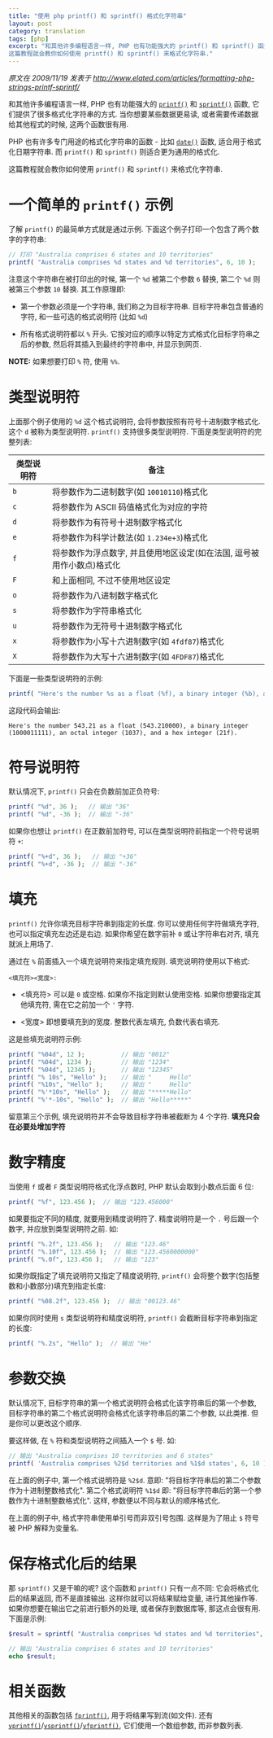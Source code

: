 ```yaml
---
title: "使用 php printf() 和 sprintf() 格式化字符串"
layout: post
category: translation
tags: [php]
excerpt: "和其他许多编程语言一样, PHP 也有功能强大的 printf() 和 sprintf() 函数, 它们提供了很多格式化字符串的方式. 当你想要某些数据更易读, 或者需要传递数据给其他程式的时候, 这两个函数很有用.
这篇教程就会教你如何使用 printf() 和 sprintf() 来格式化字符串."
---
```

_原文在 2009/11/19 发表于 <http://www.elated.com/articles/formatting-php-strings-printf-sprintf/>_

和其他许多编程语言一样, PHP 也有功能强大的 [`printf()`][printf] 和 [`sprintf()`][sprintf] 函数, 它们提供了很多格式化字符串的方式. 当你想要某些数据更易读, 或者需要传递数据给其他程式的时候, 这两个函数很有用.

PHP 也有许多专门用途的格式化字符串的函数 - 比如 [`date()`][date] 函数, 适合用于格式化日期字符串. 而 `printf()` 和 `sprintf()` 则适合更为通用的格式化.

这篇教程就会教你如何使用 `printf()` 和 `sprintf()` 来格式化字符串.

# 一个简单的 `printf()` 示例

了解 `printf()` 的最简单方式就是通过示例. 下面这个例子打印一个包含了两个数字的字符串:

```php
// 打印 "Australia comprises 6 states and 10 territories"
printf( "Australia comprises %d states and %d territories", 6, 10 );
```

注意这个字符串在被打印出的时候, 第一个 `%d` 被第二个参数 `6` 替换, 第二个 `%d` 则被第三个参数 `10` 替换. 其工作原理即:

- 第一个参数必须是一个字符串, 我们称之为目标字符串. 目标字符串包含普通的字符, 和一些可选的格式说明符 (比如 `%d`)

- 所有格式说明符都以 `%` 开头. 它按对应的顺序以特定方式格式化目标字符串之后的参数, 然后将其插入到最终的字符串中, 并显示到网页.

__NOTE:__ 如果想要打印 `%` 符, 使用 `%%`.

# 类型说明符

上面那个例子使用的 `%d` 这个格式说明符, 会将参数按照有符号十进制数字格式化. 这个 `d` 被称为类型说明符. `printf()` 支持很多类型说明符. 下面是类型说明符的完整列表:

|类型说明符|备注|
|----------|----|
| `b` | 将参数作为二进制数字(如 `10010110`)格式化 |
| `c` | 将参数作为 ASCII 码值格式化为对应的字符 |
| `d` | 将参数作为有符号十进制数字格式化 |
| `e` | 将参数作为科学计数法(如 `1.234e+3`)格式化 |
| `f` | 将参数作为浮点数字, 并且使用地区设定(如在法国, 逗号被用作小数点)格式化 |
| `F` | 和上面相同, 不过不使用地区设定 |
| `o` | 将参数作为八进制数字格式化 |
| `s` | 将参数作为字符串格式化 |
| `u` | 将参数作为无符号十进制数字格式化 |
| `x` | 将参数作为小写十六进制数字(如 `4fdf87`)格式化 |
| `X` | 将参数作为大写十六进制数字(如 `4FDF87`)格式化 |

下面是一些类型说明符的示例:

```php
printf( "Here's the number %s as a float (%f), a binary integer (%b), an octal integer (%o), and a hex integer (%x).", 543.21, 543.21, 543.21, 543.21, 543.21 );
```

这段代码会输出:

```
Here's the number 543.21 as a float (543.210000), a binary integer (1000011111), an octal integer (1037), and a hex integer (21f).
```

# 符号说明符

默认情况下, `printf()` 只会在负数前加正负符号:

```php
printf( "%d", 36 );   // 输出 "36"
printf( "%d", -36 );  // 输出 "-36"
```

如果你也想让 `printf()` 在正数前加符号, 可以在类型说明符前指定一个符号说明符 `+`:

```php
printf( "%+d", 36 );   // 输出 "+36"
printf( "%+d", -36 );  // 输出 "-36"
```

# 填充

`printf()` 允许你填充目标字符串到指定的长度. 你可以使用任何字符做填充字符, 也可以指定填充左边还是右边. 如果你希望在数字前补 `0` 或让字符串右对齐, 填充就派上用场了.

通过在 `%` 前面插入一个填充说明符来指定填充规则. 填充说明符使用以下格式:

    <填充符><宽度>:


- <填充符> 可以是 `0` 或空格. 如果你不指定则默认使用空格. 如果你想要指定其他填充符, 需在它之前加一个 `'` 字符.

- <宽度> 即想要填充到的宽度. 整数代表左填充, 负数代表右填充.

这是些填充说明符示例:

```php
printf( "%04d", 12 );          // 输出 "0012"
printf( "%04d", 1234 );        // 输出 "1234"
printf( "%04d", 12345 );       // 输出 "12345"
printf( "% 10s", "Hello" );    // 输出 "     Hello"
printf( "%10s", "Hello" );     // 输出 "     Hello"
printf( "%'*10s", "Hello" );   // 输出 "*****Hello"
printf( "%'*-10s", "Hello" );  // 输出 "Hello*****"
```

留意第三个示例, 填充说明符并不会导致目标字符串被截断为 4 个字符. __填充只会在必要处增加字符__

# 数字精度

当使用 `f` 或者 `F` 类型说明符格式化浮点数时, PHP 默认会取到小数点后面 6 位:

```php
printf( "%f", 123.456 );  // 输出 "123.456000"
```

如果要指定不同的精度, 就要用到精度说明符了. 精度说明符是一个 `.` 号后跟一个数字, 并应放到类型说明符之前. 如:

```php
printf( "%.2f", 123.456 );   // 输出 "123.46"
printf( "%.10f", 123.456 );  // 输出 "123.4560000000"
printf( "%.0f", 123.456 );   // 输出 "123"
```

如果你既指定了填充说明符又指定了精度说明符, `printf()` 会将整个数字(包括整数和小数部分)填充到指定长度:

```php
printf( "%08.2f", 123.456 );  // 输出 "00123.46"
```

如果你同时使用 `s` 类型说明符和精度说明符, `printf()` 会截断目标字符串到指定的长度:

```php
printf( "%.2s", "Hello" );  // 输出 "He"
```

# 参数交换

默认情况下, 目标字符串的第一个格式说明符会格式化该字符串后的第一个参数, 目标字符串的第二个格式说明符会格式化该字符串后的第二个参数, 以此类推. 但是你可以更改这个顺序.

要这样做, 在 `%` 符和类型说明符之间插入一个 `$` 号. 如:

```php
// 输出 "Australia comprises 10 territories and 6 states"
printf( 'Australia comprises %2$d territories and %1$d states', 6, 10 );
```

在上面的例子中, 第一个格式说明符是 `%2$d`. 意即: "将目标字符串后的第二个参数作为十进制整数格式化". 第二个格式说明符 `%1$d` 即: "将目标字符串后的第一个参数作为十进制整数格式化". 这样, 参数便以不同与默认的顺序格式化.

在上面的例子中, 格式字符串使用单引号而非双引号包围. 这样是为了阻止 `$` 符号被 PHP 解释为变量名.

# 保存格式化后的结果

那 `sprintf()` 又是干嘛的呢? 这个函数和 `printf()` 只有一点不同: 它会将格式化后的结果返回, 而不是直接输出. 这样你就可以将结果赋给变量, 进行其他操作等. 如果你想要在输出它之前进行额外的处理, 或者保存到数据库等, 那这点会很有用. 下面是示例:

```php
$result = sprintf( "Australia comprises %d states and %d territories", 6, 10 );

// 输出 "Australia comprises 6 states and 10 territories"
echo $result;
```

# 相关函数

其他相关的函数包括 [`fprintf()`][fprintf], 用于将结果写到流(如文件). 还有 [`vprintf()`][vprintf]/[`vsprintf()`][vsprintf]/[`vfprintf()`][vfprintf], 它们使用一个数组参数, 而非参数列表.

[printf]: http://php.net/manual/en/function.printf.php
[date]: http://php.net/manual/en/function.date.php
[sprintf]: http://php.net/manual/en/function.sprintf.php
[fprintf]: http://php.net/manual/en/function.fprintf.php
[vprintf]: http://php.net/manual/en/function.vprintf.php
[vsprintf]: http://php.net/manual/en/function.vsprintf.php
[vfprintf]: http://php.net/manual/en/function.vfprintf.php
